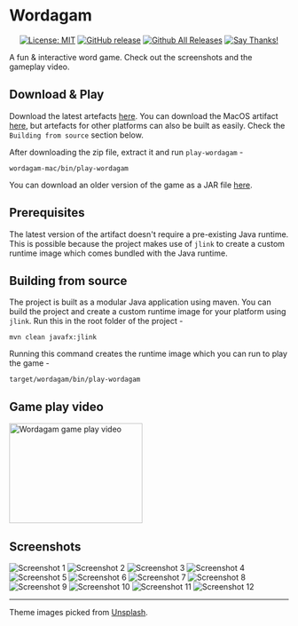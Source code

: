 # Wordagam

<p align="center">
<a href="https://opensource.org/licenses/MIT"><img src="https://img.shields.io/badge/License-MIT-yellow.svg" alt="License: MIT" /></a>
<a href="https://github.com/gravetii/wordagam/releases/latest"><img src="https://img.shields.io/github/release/gravetii/wordagam.svg?style=flat-square" alt="GitHub release" /></a>
<a href="https://github.com/gravetii/wordagam/releases"><img src="https://img.shields.io/github/downloads/gravetii/wordagam/total.svg?style=flat-square" alt="Github All Releases" /></a>
<a href="https://saythanks.io/to/gravetii"><img src="https://img.shields.io/badge/Say%20Thanks-!-1EAEDB.svg" alt="Say Thanks!" /></a>
</p>

A fun & interactive word game. Check out the screenshots and the gameplay video.

## Download & Play

Download the latest artefacts [here](https://github.com/gravetii/wordagam/releases/tag/v2.0). You can download the MacOS artifact [here](https://github.com/gravetii/wordagam/releases/download/v2.0/wordagam-mac.zip), but artefacts for other platforms can also be built as easily. Check the `Building from source` section below.

After downloading the zip file, extract it and run `play-wordagam` -  

```
wordagam-mac/bin/play-wordagam
```

You can download an older version of the game as a JAR file [here](https://github.com/gravetii/wordagam/releases/download/v1.6/wordagam-1.6.jar).

## Prerequisites

The latest version of the artifact doesn't require a pre-existing Java runtime. This is possible because the project makes use of `jlink` to create a custom runtime image which comes bundled with the Java runtime.

## Building from source

The project is built as a modular Java application using maven. You can build the project and create a custom runtime image for your platform using `jlink`. Run this in the root folder of the project - 
```
mvn clean javafx:jlink
```

Running this command creates the runtime image which you can run to play the game - 
```
target/wordagam/bin/play-wordagam
```

## Game play video

<a href="http://www.youtube.com/watch?feature=player_embedded&v=EuWyjQGn0H0
"><img src="http://img.youtube.com/vi/EuWyjQGn0H0/2.jpg" alt="Wordagam game play video" width="240" height="180" /></a>

## Screenshots

![Screenshot 1](screenshots/1.jpg)
![Screenshot 2](screenshots/2.jpg)
![Screenshot 3](screenshots/3.jpg)
![Screenshot 4](screenshots/4.jpg)
![Screenshot 5](screenshots/5.jpg)
![Screenshot 6](screenshots/6.jpg)
![Screenshot 7](screenshots/7.jpg)
![Screenshot 8](screenshots/8.jpg)
![Screenshot 9](screenshots/9.jpg)
![Screenshot 10](screenshots/10.jpg)
![Screenshot 11](screenshots/11.jpg)
![Screenshot 12](screenshots/12.jpg)

---

<div>Theme images picked from <a href="https://unsplash.com" target="_blank">Unsplash</a>.</div>
